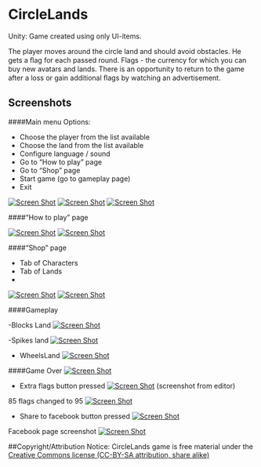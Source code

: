 # CircleLands
Unity: Game created using only UI-items.

The player moves around the circle land and should avoid 
obstacles. He gets a ﬂag  for each passed round. Flags - the 
currency for which you can buy new avatars and lands. There is 
an opportunity to return to the game after a loss or gain 
additional ﬂags by watching аn advertisement.

## Screenshots
####Main menu
Options:
-	Choose the player from the list available
-	Choose the land from the list available
-	Configure language / sound
-	Go to “How to play” page
-	Go to “Shop” page
-	Start game (go to gameplay page)
-	Exit

[![Screen Shot](https://raw.githubusercontent.com/KDet/CircleLands/master/images/Main1.PNG)](https://github.com/KDet/CircleLands)
[![Screen Shot](https://raw.githubusercontent.com/KDet/CircleLands/master/images/Main2.PNG)](https://github.com/KDet/CircleLands)
[![Screen Shot](https://raw.githubusercontent.com/KDet/CircleLands/master/images/Main3.PNG)](https://github.com/KDet/CircleLands)


####“How to play” page

[![Screen Shot](https://raw.githubusercontent.com/KDet/CircleLands/master/images/HowToPlayL.PNG)](https://github.com/KDet/CircleLands)
[![Screen Shot](https://raw.githubusercontent.com/KDet/CircleLands/master/images/HowToPlayP.PNG)](https://github.com/KDet/CircleLands)

####“Shop” page

-	Tab of Characters
-	Tab of Lands
-	
[![Screen Shot](https://raw.githubusercontent.com/KDet/CircleLands/master/images/ShopC.PNG)](https://github.com/KDet/CircleLands)
 [![Screen Shot](https://raw.githubusercontent.com/KDet/CircleLands/master/images/ShopL.PNG)](https://github.com/KDet/CircleLands)

####Gameplay

-Blocks Land
[![Screen Shot](https://raw.githubusercontent.com/KDet/CircleLands/master/images/WheelsBlocks.PNG)](https://github.com/KDet/CircleLands)

-Spikes land
[![Screen Shot](https://raw.githubusercontent.com/KDet/CircleLands/master/images/GamePlaySpikes.PNG)](https://github.com/KDet/CircleLands)

-	WheelsLand
[![Screen Shot](https://raw.githubusercontent.com/KDet/CircleLands/master/images/GamePlayWheelsLand.PNG)](https://github.com/KDet/CircleLands)

####Game Over
[![Screen Shot](https://raw.githubusercontent.com/KDet/CircleLands/master/images/GameOver.PNG)](https://github.com/KDet/CircleLands)

- Extra flags button pressed
[![Screen Shot](https://raw.githubusercontent.com/KDet/CircleLands/master/images/Advertisement.PNG)](https://github.com/KDet/CircleLands) (screenshot from editor)

85 flags changed to 95
[![Screen Shot](https://raw.githubusercontent.com/KDet/CircleLands/master/images/AfterAdvertisement.PNG)](https://github.com/KDet/CircleLands)

- Share to facebook button pressed
[![Screen Shot](https://raw.githubusercontent.com/KDet/CircleLands/master/images/ShareToFacebook.PNG)](https://github.com/KDet/CircleLands)

Facebook page screenshot
[![Screen Shot](https://raw.githubusercontent.com/KDet/CircleLands/master/images/FacebookScreenshot.PNG)](https://github.com/KDet/CircleLands)

##Copyright/Attribution Notice: 
CircleLands game is free material under the [Creative Commons license (CC-BY-SA attribution, share alike)](https://creativecommons.org/licenses/by-sa/3.0)
